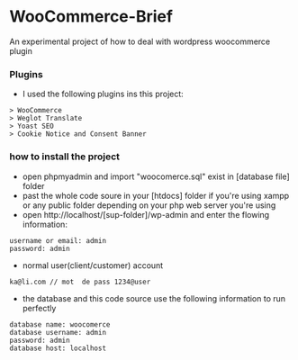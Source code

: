 # WooCommerce-Brief
An experimental project of how to deal with wordpress woocommerce plugin 

### Plugins
* I used the following plugins ins this project:
```
> WooCommerce
> Weglot Translate
> Yoast SEO
> Cookie Notice and Consent Banner
```

### how to install the project
* open phpmyadmin and import "woocomerce.sql" exist in [database file] folder
* past the whole code soure in your [htdocs] folder if you're using xampp or any public folder depending on your php web server you're using
* open http://localhost/[sup-folder]/wp-admin and enter the flowing information: 
```
username or email: admin
password: admin
```
* normal user(client/customer) account
```
ka@li.com // mot  de pass 1234@user

```
* the database and this code source use the following information to run perfectly 
```
database name: woocomerce
database username: admin
password: admin
database host: localhost
```
